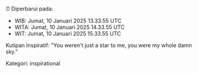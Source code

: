 ⏰ Diperbarui pada:
- WIB: Jumat, 10 Januari 2025 13.33.55 UTC
- WITA: Jumat, 10 Januari 2025 14.33.55 UTC
- WIT: Jumat, 10 Januari 2025 15.33.55 UTC

Kutipan Inspiratif:
"You weren't just a star to me, you were my whole damn sky."


Kategori: inspirational

